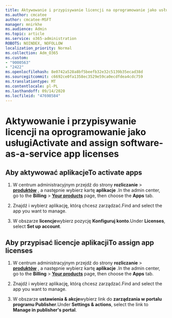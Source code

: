 ```yaml
---
title: Aktywowanie i przypisywanie licencji na oprogramowanie jako usługi
ms.author: cmcatee
author: cmcatee-MSFT
manager: mnirkhe
ms.audience: Admin
ms.topic: article
ms.service: o365-administration
ROBOTS: NOINDEX, NOFOLLOW
localization_priority: Normal
ms.collection: Adm_O365
ms.custom:
- "9000563"
- "2422"
ms.openlocfilehash: 8e0742a528a8bf5beefb32e32c5139b35ecad38d
ms.sourcegitcommit: c6692ce0fa1358ec3529e59ca0ecdfdea4cdc759
ms.translationtype: MT
ms.contentlocale: pl-PL
ms.lasthandoff: 09/14/2020
ms.locfileid: "47698584"
---
```

# <a name="activate-and-assign-software-as-a-service-app-licenses"></a><span data-ttu-id="0332d-102">Aktywowanie i przypisywanie licencji na oprogramowanie jako usługi</span><span class="sxs-lookup"><span data-stu-id="0332d-102">Activate and assign software-as-a-service app licenses</span></span> 

## <a name="to-activate-apps"></a><span data-ttu-id="0332d-103">Aby aktywować aplikacje</span><span class="sxs-lookup"><span data-stu-id="0332d-103">To activate apps</span></span>

1. <span data-ttu-id="0332d-104">W centrum administracyjnym przejdź do strony **rozliczanie**  >  **[produktów](https://go.microsoft.com/fwlink/p/?linkid=842054)** , a następnie wybierz kartę **aplikacje** .</span><span class="sxs-lookup"><span data-stu-id="0332d-104">In the admin center, go to the **Billing** > **[Your products](https://go.microsoft.com/fwlink/p/?linkid=842054)** page, then choose the **Apps** tab.</span></span>

2. <span data-ttu-id="0332d-105">Znajdź i wybierz aplikację, którą chcesz zarządzać.</span><span class="sxs-lookup"><span data-stu-id="0332d-105">Find and select the app you want to manage.</span></span>

3. <span data-ttu-id="0332d-106">W obszarze **licencje**wybierz pozycję **Konfiguruj konto**.</span><span class="sxs-lookup"><span data-stu-id="0332d-106">Under **Licenses**, select **Set up account**.</span></span>  

## <a name="to-assign-app-licenses"></a><span data-ttu-id="0332d-107">Aby przypisać licencje aplikacji</span><span class="sxs-lookup"><span data-stu-id="0332d-107">To assign app licenses</span></span>

1. <span data-ttu-id="0332d-108">W centrum administracyjnym przejdź do strony **rozliczanie**  >  **[produktów](https://go.microsoft.com/fwlink/p/?linkid=842054)** , a następnie wybierz kartę **aplikacje** .</span><span class="sxs-lookup"><span data-stu-id="0332d-108">In the admin center, go to the **Billing** > **[Your products](https://go.microsoft.com/fwlink/p/?linkid=842054)** page, then choose the **Apps** tab.</span></span>

2. <span data-ttu-id="0332d-109">Znajdź i wybierz aplikację, którą chcesz zarządzać.</span><span class="sxs-lookup"><span data-stu-id="0332d-109">Find and select the app you want to manage.</span></span>  

3. <span data-ttu-id="0332d-110">W obszarze **ustawienia & akcje**wybierz link do **zarządzania w portalu programu Publisher**.</span><span class="sxs-lookup"><span data-stu-id="0332d-110">Under **Settings & actions**, select the link to **Manage in publisher's portal**.</span></span>